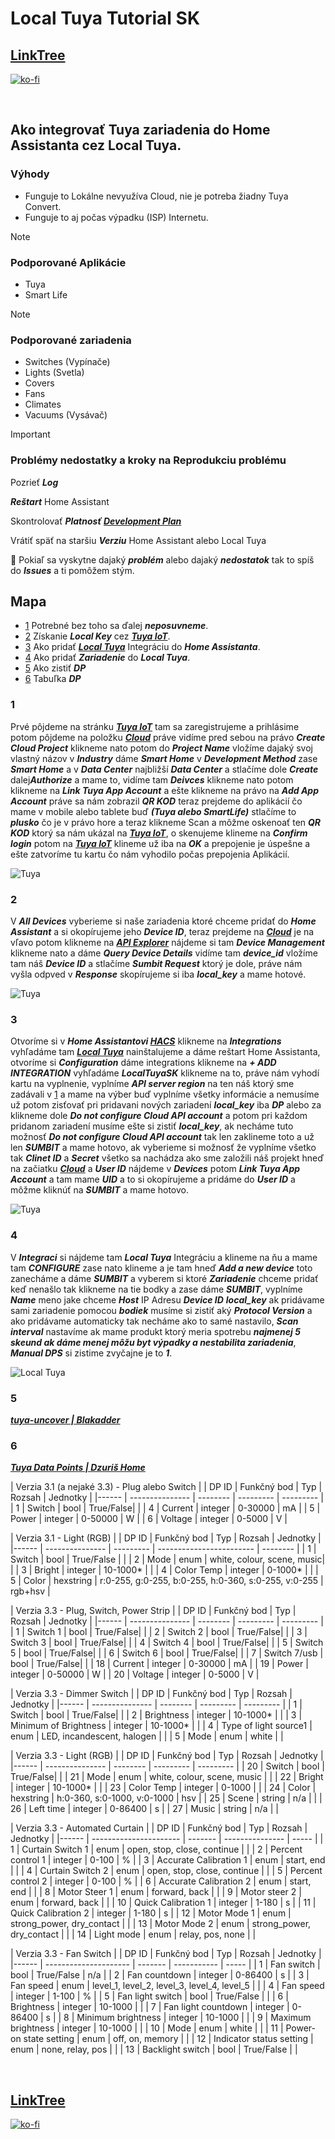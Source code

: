 # Local Tuya Tutorial SK

## [LinkTree](https://linktr.ee/DzurisHome)

[![ko-fi](https://ko-fi.com/img/githubbutton_sm.svg)](https://ko-fi.com/DzurisHome)

</br>

## Ako integrovať Tuya zariadenia do Home Assistanta cez Local Tuya.

### Výhody
- Funguje to Lokálne nevyužíva Cloud, nie je potreba žiadny Tuya Convert.
- Funguje to aj počas výpadku (ISP) Internetu.

> [!NOTE]
> ### Podporované Aplikácie
> - Tuya
> - Smart Life

> [!NOTE]
> ### Podporované zariadenia
> - Switches (Vypínače)
> - Lights (Svetla)
> - Covers
> - Fans
> - Climates
> - Vacuums (Vysávač)

> [!IMPORTANT]
> ### Problémy nedostatky a kroky na Reprodukciu problému
>
> Pozrieť *****Log*****
>
> *****Reštart***** Home Assistant
>
> Skontrolovať *****Platnosť*****  *****[Development Plan](https://iot.tuya.com/cloud/)*****
>
> Vrátiť späť na staršiu *****Verziu***** Home Assistant alebo Local Tuya
>
> 🚨 Pokiaľ sa vyskytne dajaký *****problém***** alebo dajaký *****nedostatok***** tak to spíš do *****Issues***** a ti pomôžem stým.

## Mapa
- [1](https://github.com/DzurisHome/LocalTuyaSK#1) Potrebné bez toho sa ďalej *****neposuvneme*****.
- [2](https://github.com/DzurisHome/LocalTuyaSK#2) Získanie *****Local Key***** cez *****[Tuya IoT](https://iot.tuya.com/)*****.
- [3](https://github.com/DzurisHome/LocalTuyaSK/blob/main/README.md#3) Ako pridať *****[Local Tuya](https://github.com/rospogrigio/LocalTuyaSK)***** Integráciu do *****Home Assistanta*****.
- [4](https://github.com/DzurisHome/LocalTuyaSK/blob/main/README.md#4) Ako pridať *****Zariadenie***** do *****Local Tuya*****.
- [5](https://github.com/DzurisHome/LocalTuyaSK/blob/main/README.md#5) Ako zistiť *****DP*****
- [6](https://github.com/DzurisHome/LocalTuyaSK/blob/main/README.md#6) Tabuľka *****DP*****

### 1
Prvé pôjdeme na stránku *****[Tuya IoT](https://iot.tuya.com/)***** tam sa zaregistrujeme a prihlásime potom pôjdeme na položku *****[Cloud](https://iot.tuya.com/cloud/)***** práve vidíme pred sebou na právo *****Create Cloud Project***** klikneme nato potom do *****Project Name***** vložíme dajaký svoj vlastný názov v *****Industry***** dáme *****Smart Home***** v *****Development Method***** zase *****Smart Home***** a v *****Data Center***** najbližší *****Data Center***** a stlačíme dole *****Create***** dalej*****Authorize***** a mame to,
vidíme tam *****Deivces***** klikneme nato potom klikneme na *****Link Tuya App Account***** a ešte klikneme na právo na *****Add App Account***** práve sa nám zobrazil *****QR KOD***** teraz prejdeme do aplikácií čo mame v mobile alebo tablete buď *****(Tuya alebo SmartLife)***** stlačíme to *****plusko***** čo je v právo hore a teraz klikneme Scan a môžme oskenoať ten *****QR KOD***** ktorý sa nám ukázal na *****[Tuya IoT](https://iot.tuya.com/)*****, o skenujeme klineme na *****Confirm login***** potom na *****[Tuya IoT](https://iot.tuya.com/)***** klineme už iba na *****OK***** a prepojenie je úspešne a ešte zatvoríme tu kartu čo nám vyhodilo počas prepojenia Aplikácií.

![Tuya](https://github.com/DzurisHome/LocalTuyaSK/blob/main/Images/Tuya.png)

### 2
V *****All Devices***** vyberieme si naše zariadenia ktoré chceme pridať do *****Home Assistant***** a si okopírujeme jeho *****Device ID*****,
teraz prejdeme na *****[Cloud](https://iot.tuya.com/cloud/)***** je na vľavo potom klikneme na *****[API Explorer](https://iot.tuya.com/cloud/explorer)***** nájdeme si tam *****Device Management***** klikneme nato a dáme *****Query Device Details***** vidíme tam *****device_id***** vložíme tam náš *****Device ID***** a stlačíme *****Sumbit Request***** ktorý je dole, práve nám vyšla odpved v *****Response***** skopírujeme si iba *****local_key***** a mame hotové.

![Tuya](https://github.com/DzurisHome/LocalTuyaSK/blob/main/Images/Tuya%20Square.png)

### 3
Otvoríme si v *****Home Assistantovi [HACS](https://github.com/hacs)***** klikneme na *****Integrations***** vyhľadáme tam *****[Local Tuya](https://github.com/rospogrigio/LocalTuyaSK)***** nainštalujeme a dáme reštart Home Assistanta, otvoríme si *****Configuration***** dáme integrations klikneme na *****+ ADD INTEGRATION***** vyhľadáme *****LocalTuyaSK***** klikneme na to, práve nám vyhodí kartu na vyplnenie, vyplníme *****API server region***** na ten náš ktorý sme zadávali v [1](https://github.com/DzurisHome/LocalTuyaSK#1) a mame na výber buď vyplníme všetky informácie a nemusíme už potom zisťovať pri pridavani nových zariadení *****local_key***** iba *****DP***** alebo za klikneme dole *****Do not configure Cloud API account***** a potom pri každom pridanom zariadení musíme ešte si zistiť *****local_key*****, ak necháme tuto možnosť *****Do not configure Cloud API account***** tak len zaklineme toto a už len *****SUMBIT***** a mame hotovo,
ak vyberieme si možnosť že vyplníme všetko tak *****Clinet ID***** a *****Secret***** všetko sa nachádza ako sme založili náš projekt hneď na začiatku *****[Cloud](https://iot.tuya.com/cloud/)***** a *****User ID***** nájdeme v *****Devices***** potom *****Link Tuya App Account***** a tam mame *****UID***** a to si okopírujeme a pridáme do *****User ID***** a môžme kliknúť na *****SUMBIT***** a mame hotovo.

![Tuya](https://github.com/DzurisHome/LocalTuyaSK/blob/main/Images/Tuya.png)

### 4
V *****Integraci***** si nájdeme tam *****Local Tuya***** Integráciu a klineme na ňu a mame tam *****CONFIGURE***** zase nato klineme a je tam hneď *****Add a new device***** toto zanecháme a dáme *****SUMBIT***** a vyberem si ktoré *****Zariadenie***** chceme pridať keď nenašlo tak klikneme na tie bodky a zase dáme *****SUMBIT*****,
vyplníme *****Name***** meno jake chceme *****Host***** IP Adresu *****Device ID***** *****local_key***** ak pridávame sami zariadenie pomocou *****bodiek***** musíme si zistiť aký *****Protocol Version***** a ako pridávame automaticky tak necháme ako to samé nastavilo, *****Scan interval***** nastavíme ak mame produkt ktorý meria spotrebu *****najmenej 5 skeund ak dáme menej môžu byt výpadky a nestabilita zariadenia*****, *****Manual DPS***** si zistime zvyčajne je to *****1*****.

![Local Tuya](https://github.com/DzurisHome/LocalTuyaSK/blob/main/Images/Local%20Tuya.png) 

### 5
*****[tuya-uncover | Blakadder](https://github.com/blakadder/tuya-uncover)*****

### 6
*****[Tuya Data Points | Dzuriš Home](https://github.com/DzurisHome/Tuya-Data-Points)*****

| Verzia 3.1 (a nejaké 3.3) - Plug alebo Switch |
| DP ID | Funkčný bod | Typ     | Rozsah     | Jednotky     |
|------ | --------------- | -------- | --------- | --------- |
| 1     | Switch          | bool     | True/False|           |
| 4     | Current         | integer  | 0-30000   | mA        |
| 5     | Power           | integer  | 0-50000   | W         |
| 6     | Voltage         | integer  | 0-5000    | V         |

| Verzia 3.1 - Light (RGB) |
| DP ID | Funkčný bod | Typ      | Rozsah                    | Jednotky    |
|------ | --------------- | --------- | ------------------------ | -------- |
| 1     | Switch          | bool      | True/False               |          |
| 2     | Mode            | enum      | white, colour, scene, music|         |
| 3     | Bright          | integer   | 10-1000*                 |          |
| 4     | Color Temp      | integer   | 0-1000*                  |          |
| 5     | Color           | hexstring | r:0-255, g:0-255, b:0-255, h:0-360, s:0-255, v:0-255 | rgb+hsv |

| Verzia 3.3 - Plug, Switch, Power Strip |
| DP ID | Funkčný bod | Typ     | Rozsah     | Jednotky     |
|------ | --------------- | -------- | --------- | --------- |
| 1     | Switch 1        | bool     | True/False|           |
| 2     | Switch 2        | bool     | True/False|           |
| 3     | Switch 3        | bool     | True/False|           |
| 4     | Switch 4        | bool     | True/False|           |
| 5     | Switch 5        | bool     | True/False|           |
| 6     | Switch 6        | bool     | True/False|           |
| 7     | Switch 7/usb    | bool     | True/False|           |
| 18    | Current         | integer  | 0-30000   | mA        |
| 19    | Power           | integer  | 0-50000   | W         |
| 20    | Voltage         | integer  | 0-5000    | V         |

| Verzia 3.3 - Dimmer Switch |
| DP ID | Funkčný bod | Typ     | Rozsah     | Jednotky     |
|------ | --------------- | -------- | --------- | --------- |
| 1     | Switch          | bool     | True/False|           |
| 2     | Brightness      | integer  | 10-1000* |           |
| 3     | Minimum of Brightness | integer | 10-1000* |       |
| 4     | Type of light source1 | enum | LED, incandescent, halogen | |
| 5     | Mode            | enum     | white     |           |

| Verzia 3.3 - Light (RGB) |
| DP ID | Funkčný bod | Typ     | Rozsah     | Jednotky     |
|------ | --------------- | -------- | --------- | --------- |
| 20    | Switch          | bool     | True/False|           |
| 21    | Mode            | enum     | white, colour, scene, music | |
| 22    | Bright          | integer  | 10-1000* |           |
| 23    | Color Temp      | integer  | 0-1000   |           |
| 24    | Color           | hexstring | h:0-360, s:0-1000, v:0-1000 | hsv |
| 25    | Scene           | string   | n/a       |           |
| 26    | Left time       | integer  | 0-86400  | s         |
| 27    | Music           | string   | n/a       |           |

| Verzia 3.3 - Automated Curtain |
| DP ID | Funkčný bod         | Typ    | Rozsah          | Jednotky |
|------ | ---------------------- | ------- | --------------- | ----- |
| 1     | Curtain Switch 1      | enum    | open, stop, close, continue | |
| 2     | Percent control 1     | integer | 0-100           | %     |
| 3     | Accurate Calibration 1 | enum    | start, end      |       |
| 4     | Curtain Switch 2      | enum    | open, stop, close, continue | |
| 5     | Percent control 2     | integer | 0-100           | %     |
| 6     | Accurate Calibration 2 | enum    | start, end      |       |
| 8     | Motor Steer 1         | enum    | forward, back   |       |
| 9     | Motor steer 2         | enum    | forward, back   |       |
| 10    | Quick Calibration 1    | integer | 1-180           | s     |
| 11    | Quick Calibration 2    | integer | 1-180           | s     |
| 12    | Motor Mode 1          | enum    | strong_power, dry_contact | |
| 13    | Motor Mode 2          | enum    | strong_power, dry_contact | |
| 14    | Light mode            | enum    | relay, pos, none |       |

| Verzia 3.3 - Fan Switch |
| DP ID | Funkčný bod        | Typ    | Rozsah        | Jednotky |
|------ | --------------------- | ------- | -----------   | ----- |
| 1     | Fan switch            | bool    | True/False   | n/a   |
| 2     | Fan countdown         | integer | 0-86400      | s     |
| 3     | Fan speed             | enum    | level_1, level_2, level_3, level_4, level_5 | |
| 4     | Fan speed             | integer | 1-100        | %     |
| 5     | Fan light switch      | bool    | True/False   |       |
| 6     | Brightness            | integer | 10-1000      |       |
| 7     | Fan light countdown    | integer | 0-86400      | s     |
| 8     | Minimum brightness    | integer | 10-1000      |       |
| 9     | Maximum brightness    | integer | 10-1000      |       |
| 10    | Mode                  | enum    | white        |       |
| 11    | Power-on state setting | enum    | off, on, memory |     |
| 12    | Indicator status setting | enum  | none, relay, pos |       |
| 13    | Backlight switch      | bool    | True/False   |       |

</br>

## [LinkTree](https://linktr.ee/DzurisHome)

[![ko-fi](https://ko-fi.com/img/githubbutton_sm.svg)](https://ko-fi.com/DzurisHome)
